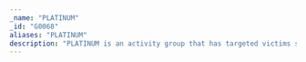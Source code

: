 ```yaml
---
_name: "PLATINUM"
_id: "G0068"
aliases: "PLATINUM"
description: "PLATINUM is an activity group that has targeted victims since at least 2009. The group has focused on targets associated with governments and related organizations in South and Southeast Asia. "
---
```


